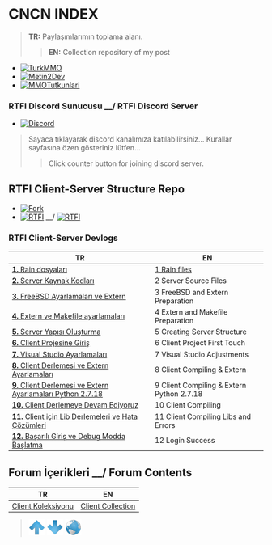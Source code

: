 # CNCN INDEX

> **TR:** Paylaşımlarımın toplama alanı.
>> **EN:** Collection repository of my post

* [![TurkMMO](https://img.shields.io/static/v1?label=🔗TurkMMO&message=CNCN&style=social)](https://forum.turkmmo.com/uye/1108698-cncn/)
* [![Metin2Dev](https://img.shields.io/static/v1?label=🔗Metin2Dev&message=cncn&style=social)](https://metin2.dev/profile/30253-cncn/)
* [![MMOTutkunlari](https://img.shields.io/static/v1?label=🔗MMOTutkunları&message=cncn&style=social)](https://www.mmotutkunlari.com/uye/cncn.19051/)

### RTFI Discord Sunucusu __/ RTFI Discord Server

* [![Discord](https://img.shields.io/discord/545564775497859072?label=Discord&logo=discord&style=social)](https://discord.gg/JbFdHMK) 

> Sayaca tıklayarak discord kanalımıza katılabilirsiniz...
> Kurallar sayfasına özen gösteriniz lütfen...
>> Click counter button for joining discord server.


## RTFI Client-Server Structure Repo

* [![Fork](https://img.shields.io/github/forks/cinicin/RTFI?label=RTFI&style=social)](https://github.com/cinicin/RTFI)
* [![RTFI](https://img.shields.io/github/repo-size/cinicin/RTFI?label=repo%20boyutu&style=social)](https://github.com/cinicin/RTFI) __/ [![RTFI](https://img.shields.io/github/repo-size/cinicin/RTFI?style=social)](https://github.com/cinicin/RTFI)

### RTFI Client-Server Devlogs

| TR | EN |
| -- | -- |
| [**1.** Rain dosyaları](/TR/RTFIDEVLOG/001.md) | [1 Rain files](/EN/RTFIDEVLOG/001.md) |
| [**2.** Server Kaynak Kodları](/TR/RTFIDEVLOG/002.md) | 2 Server Source Files |
| [**3.** FreeBSD Ayarlamaları ve Extern](/TR/RTFIDEVLOG/003.md) | 3 FreeBSD and Extern Preparation |
| [**4.** Extern ve Makefile ayarlamaları](/TR/RTFIDEVLOG/004.md) | 4 Extern and Makefile Preparation |
| [**5.** Server Yapısı Oluşturma](/TR/RTFIDEVLOG/005.md) | 5 Creating Server Structure |
| [**6.** Client Projesine Giriş](/TR/RTFIDEVLOG/006.md) | 6 Client Project First Touch |
| [**7.** Visual Studio Ayarlamaları](/TR/RTFIDEVLOG/007.md) | 7 Visual Studio Adjustments |
| [**8.** Client Derlemesi ve Extern Ayarlamaları](/TR/RTFIDEVLOG/008.md) | 8 Client Compiling & Extern |
| [**9.** Client Derlemesi ve Extern Ayarlamaları Python 2.7.18](/TR/RTFIDEVLOG/009.md) | 9 Client Compiling & Extern Python 2.7.18 |
| [**10.** Client Derlemeye Devam Ediyoruz](/TR/RTFIDEVLOG/010.md) | 10 Client Compiling |
| [**11.** Client için Lib Derlemeleri ve Hata Çözümleri](/TR/RTFIDEVLOG/011.md) | 11 Client Compiling Libs and Errors |
| [**12.** Başarılı Giriş ve Debug Modda Başlatma](/TR/RTFIDEVLOG/012.md) | 12 Login Success |

## Forum İçerikleri __/ Forum Contents

| TR | EN |
| -- | -- |
| [Client Koleksiyonu](/TR/ClientCol.md) | [Client Collection](/EN/ClientCol.md) |

> [![up](/ASSETS/up.png)](#)  [![down](/ASSETS/down.png)](#end)  [![index](/ASSETS/index.png)](/README.md)
